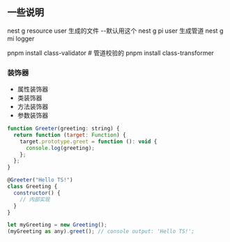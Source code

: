 ## 一些说明

nest g resource user 生成的文件 --默认用这个
nest g pi user  生成管道
nest g mi logger


pnpm install class-validator   # 管道校验的
 pnpm install  class-transformer
### 装饰器

- 属性装饰器
- 类装饰器
- 方法装饰器
- 参数装饰器

```js
function Greeter(greeting: string) {
  return function (target: Function) {
    target.prototype.greet = function (): void {
      console.log(greeting);
    };
  };
}

@Greeter("Hello TS!")
class Greeting {
  constructor() {
    // 内部实现
  }
}

let myGreeting = new Greeting();
(myGreeting as any).greet(); // console output: 'Hello TS!';


```
